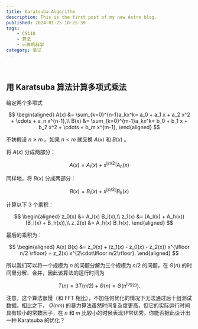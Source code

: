 ```yaml
---
title: Karatsuba Algorithm
description: This is the first post of my new Astro blog.
published: 2024-01-25 10:25:39
tags:
    - CS110
    - 算法
    - 计算机科学
category: 笔记
---
```


<br>

<!--more-->


## 用 Karatsuba 算法计算多项式乘法

给定两个多项式

$$
\begin{aligned}
A(x) &= \sum_{k=0}^{n-1}a_kx^k= a_0 + a_1 x + a_2 x^2 + \cdots + a_n x^{n-1},\\
B(x) &= \sum_{k=0}^{m-1}a_kx^k= b_0 + b_1 x + b_2 x^2 + \cdots + b_m x^{m-1},
\end{aligned}
$$

不妨假设 $n \geqslant m$ 。如果 $n<m$ 就交换 $A(x)$ 和 $B(x)$ 。

将 $A(x)$ 分成两部分：

$$
A(x) = A_l(x) + x^{\lfloor n/2 \rfloor} A_h(x) 
$$

同样地，将 $B(x)$ 分成两部分：

$$
B(x) = B_l(x) + x^{\lfloor n/2 \rfloor} B_h(x)
$$

计算以下 3 个乘积：

$$
\begin{aligned}
z_0(x) &= A_l(x) B_l(x),\\
z_1(x) &= (A_l(x) + A_h(x)) (B_l(x) + B_h(x)),\\
z_2(x) &= A_h(x) B_h(x).
\end{aligned}
$$

最后的乘积为：

$$
\begin{aligned}
A(x) B(x) &= z_0(x) + (z_1(x) - z_0(x) - z_2(x)) x^{\lfloor n/2 \rfloor} + z_2(x) x^{2\cdot\lfloor n/2\rfloor}.
\end{aligned}
$$

所以我们可以将一个规模为 $n$ 的问题分解为三个规模为 $n/2$ 的问题，在 $\Theta(n)$ 的时间里分解、合并，因此该算法的运行时间为

$$
T(n)=3T(n/2)+\Theta(n)=\Theta\left(n^{\log_23}\right).
$$

注意，这个算法很慢（和 FFT 相比），不加任何优化的情况下无法通过后十组测试数据。相比之下， $O(nm)$ 的暴力算法虽然时间复杂度更高，但它的实际运行时间具有较小的常数因子，在 $n$ 和 $m$ 比较小的时候表现非常优秀。你能否据此设计出一种 Karatsuba 的优化？
